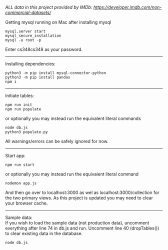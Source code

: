 *ALL data in this project provided by IMDb: https://developer.imdb.com/non-commercial-datasets/*

Getting mysql running on Mac after installing mysql
```
mysql.server start
mysql_secure_installation
mysql -u root -p
```
Enter cs348cs348 as your password.

---
Installing dependencies:
```
python3 -m pip install mysql-connector-python
python3 -m pip install pandas
npm i
```
---
Initiate tables:
```
npm run init
npm run populate
```
or optionally you may instead run the equivalent literal commands
```
node db.js
python3 populate.py
```
All warnings/errors can be safely ignored for now.

---
Start app:
```
npm run start
```
or optionally you may instead run the equivalent literal command
```
nodemon app.js
```
And then go over to localhost:3000 as wel as localhost:3000/collection for the two primary views. As this project is updated you may need to clear your browser cache.

---
Sample data:<br />
If you wish to load the sample data (not production data), uncomment everything after line 74 in db.js and run. Uncomment line 40 (dropTables()) to clear existing data in the database.
```
node db.js
```
